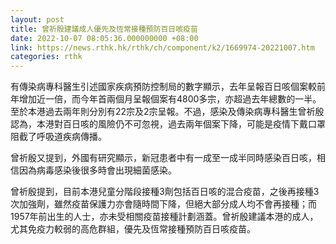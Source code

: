 ```yaml
---
layout: post
title: 曾祈殷建議成人優先及恆常接種預防百日咳疫苗
date: 2022-10-07 08:05:36.000000000 +08:00
link: https://news.rthk.hk/rthk/ch/component/k2/1669974-20221007.htm
categories: rthk
---
```


有傳染病專科醫生引述國家疾病預防控制局的數字顯示，去年呈報百日咳個案較前年增加近一倍，而今年首兩個月呈報個案有4800多宗，亦超過去年總數的一半。至於本港過去兩年則分別有22宗及2宗呈報。不過，感染及傳染病專科醫生曾祈殷認為，本港對百日咳的風險仍不可忽視，過去兩年個案下降，可能是疫情下戴口罩阻截了呼吸道疾病傳播。

曾祈殷又提到，外國有研究顯示，新冠患者中有一成至一成半同時感染百日咳，相信因為病毒感染後很多時會出現細菌感染。

曾祈殷提到，目前本港兒童分階段接種3劑包括百日咳的混合疫苗，之後再接種3次加強劑，雖然疫苗保護力亦會隨時間下降，但絕大部分成人均不會再接種；而1957年前出生的人士，亦未受相關疫苗接種計劃涵蓋。曾祈殷建議本港的成人，尤其免疫力較弱的高危群組，優先及恆常接種預防百日咳疫苗。

